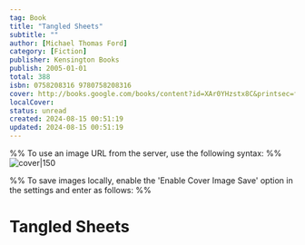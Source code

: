 ```yaml
---
tag: Book
title: "Tangled Sheets"
subtitle: ""
author: [Michael Thomas Ford]
category: [Fiction]
publisher: Kensington Books
publish: 2005-01-01
total: 388
isbn: 0758208316 9780758208316
cover: http://books.google.com/books/content?id=XAr0YHzstx8C&printsec=frontcover&img=1&zoom=1&source=gbs_api
localCover: 
status: unread
created: 2024-08-15 00:51:19
updated: 2024-08-15 00:51:19
---
```


%% To use an image URL from the server, use the following syntax: %%
![cover|150](http://books.google.com/books/content?id=XAr0YHzstx8C&printsec=frontcover&img=1&zoom=1&source=gbs_api)

%% To save images locally, enable the 'Enable Cover Image Save' option in the settings and enter as follows: %%


# Tangled Sheets